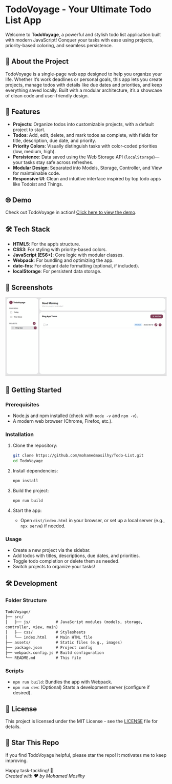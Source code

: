 # TodoVoyage - Your Ultimate Todo List App

Welcome to **TodoVoyage**, a powerful and stylish todo list application built with modern JavaScript! Conquer your tasks with ease using projects, priority-based coloring, and seamless persistence.

## 🎉 About the Project

TodoVoyage is a single-page web app designed to help you organize your life. Whether it’s work deadlines or personal goals, this app lets you create projects, manage todos with details like due dates and priorities, and keep everything saved locally. Built with a modular architecture, it’s a showcase of clean code and user-friendly design.

## 🚀 Features

- **Projects**: Organize todos into customizable projects, with a default project to start.
- **Todos**: Add, edit, delete, and mark todos as complete, with fields for title, description, due date, and priority.
- **Priority Colors**: Visually distinguish tasks with color-coded priorities (low, medium, high).
- **Persistence**: Data saved using the Web Storage API (`localStorage`)—your tasks stay safe across refreshes.
- **Modular Design**: Separated into Models, Storage, Controller, and View for maintainable code.
- **Responsive UI**: Clean and intuitive interface inspired by top todo apps like Todoist and Things.

## 🌐 Demo

Check out TodoVoyage in action! [Click here to view the demo](https://mohamedmosilhy.github.io/Todo-List/).

## 🛠️ Tech Stack

- **HTML5**: For the app’s structure.
- **CSS3**: For styling with priority-based colors.
- **JavaScript (ES6+)**: Core logic with modular classes.
- **Webpack**: For bundling and optimizing the app.
- **date-fns**: For elegant date formatting (optional, if included).
- **localStorage**: For persistent data storage.

## 📸 Screenshots

![TodoVoyage Screenshot](./assets/image.png)

## 🔧 Getting Started

### Prerequisites

- Node.js and npm installed (check with `node -v` and `npm -v`).
- A modern web browser (Chrome, Firefox, etc.).

### Installation

1. Clone the repository:

   ```bash
   git clone https://github.com/mohamedmosilhy/Todo-List.git
   cd TodoVoyage
   ```

2. Install dependencies:

   ```bash
   npm install
   ```

3. Build the project:

   ```bash
   npm run build
   ```

4. Start the app:
   - Open `dist/index.html` in your browser, or set up a local server (e.g., `npx serve`) if needed.

### Usage

- Create a new project via the sidebar.
- Add todos with titles, descriptions, due dates, and priorities.
- Toggle todo completion or delete them as needed.
- Switch projects to organize your tasks!

## 🛠️ Development

### Folder Structure

```
TodoVoyage/
├── src/
│   ├── js/           # JavaScript modules (models, storage, controller, view, main)
│   ├── css/          # Stylesheets
│   └── index.html    # Main HTML file
├── assets/           # Static files (e.g., images)
├── package.json      # Project config
├── webpack.config.js # Build configuration
└── README.md         # This file
```

### Scripts

- `npm run build`: Bundles the app with Webpack.
- `npm run dev`: (Optional) Starts a development server (configure if desired).

## 📄 License

This project is licensed under the MIT License - see the [LICENSE](LICENSE) file for details.

## 🌟 Star This Repo

If you find TodoVoyage helpful, please star the repo! It motivates me to keep improving.

Happy task-tackling! 🚀  
_Created with ❤️ by Mohamed Mosilhy_
